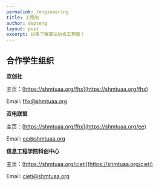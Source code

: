 ```yaml
---
permalink: /engineering
title: 工程部
author: depteng
layout: post
excerpt: 进来了解算法协会工程部！
---
```


## 合作学生组织

**双创社**

主页：[https://shmtuaa.org/fhx](https://shmtuaa.org/fhx)

Email: [fhx@shmtuaa.org](mailto:fhx@shmtuaa.org)

**双电联盟**

主页：[https://shmtuaa.org/fhx](https://shmtuaa.org/ee)

Email: [ee@shmtuaa.org](mailto:ee@shmtuaa.org)

**信息工程学院科创中心**

主页：[https://shmtuaa.org/cieti](https://shmtuaa.org/cieti)

Email: [cieti@shmtuaa.org](mailto:cieti@shmtuaa.org)